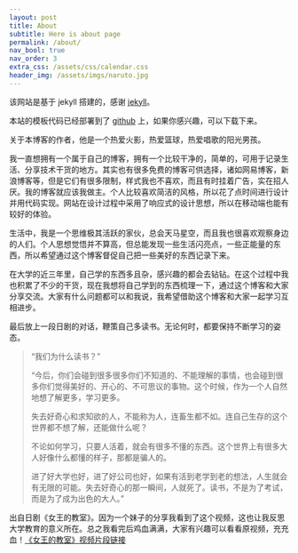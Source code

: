 ```yaml
---
layout: post
title: About
subtitle: Here is about page
permalink: /about/
nav_bool: true
nav_order: 3
extra_css: /assets/css/calendar.css
header_img: /assets/imgs/naruto.jpg
---
```


该网站是基于 jekyll 搭建的，感谢 [jekyll](https://github.com/jekyll/jekyll)。

本站的模板代码已经部署到了 [github](https://github.com/oujiaqi/jekyllBlog) 上，如果你感兴趣，可以下载下来。

关于本博客的作者，他是一个热爱火影，热爱篮球，热爱唱歌的阳光男孩。

我一直想拥有一个属于自己的博客，拥有一个比较干净的，简单的，可用于记录生活、分享技术干货的地方。其实也有很多免费的博客可供选择，诸如网易博客，新浪博客等，但是它们有很多限制，样式我也不喜欢，而且有时挂着广告，实在招人厌。我的博客就应该我做主。个人比较喜欢简洁的风格，所以花了点时间进行设计并用代码实现。网站在设计过程中采用了响应式的设计思想，所以在移动端也能有较好的体验。

生活中，我是一个思维极其活跃的家伙，总会天马星空，而且我也很喜欢观察身边的人们。个人思想觉悟并不算高，但总能发现一些生活闪亮点，一些正能量的东西，所以希望通过这个博客督促自己把一些美好的东西记录下来。

在大学的近三年里，自己学的东西多且杂，感兴趣的都会去钻钻。在这个过程中我也积累了不少的干货，现在我想将自己学到的东西梳理一下，通过这个博客和大家分享交流。大家有什么问题都可以和我说，我希望借助这个博客和大家一起学习互相进步。

最后放上一段日剧的对话，鞭策自己多读书。无论何时，都要保持不断学习的姿态。

> “我们为什么读书？”
>
> 
> “今后，你们会碰到很多很多你们不知道的、不能理解的事情，也会碰到很多你们觉得美好的、开心的、不可思议的事物。这个时候，作为一个人自然地想了解更多，学习更多。
> 
> 失去好奇心和求知欲的人，不能称为人，连畜生都不如。连自己生存的这个世界都不想了解，还能做什么呢？
> 
> 不论如何学习，只要人活着，就会有很多不懂的东西。这个世界上有很多大人好像什么都懂的样子，那都是骗人的。
> 
> 进了好大学也好，进了好公司也好，如果有活到老学到老的想法，人生就会有无限的可能。失去好奇心的那一瞬间，人就死了。读书，不是为了考试，而是为了成为出色的大人。”

出自日剧《女王的教室》。因为一个妹子的分享我看到了这个视频，这也让我反思大学教育的意义所在。总之我看完后鸡血满满，大家有兴趣可以看看原视频，充充血！[《女王的教室》视频片段链接](http://v.youku.com/v_show/id_XMTQ5MDk2MTk2MA==.html)
